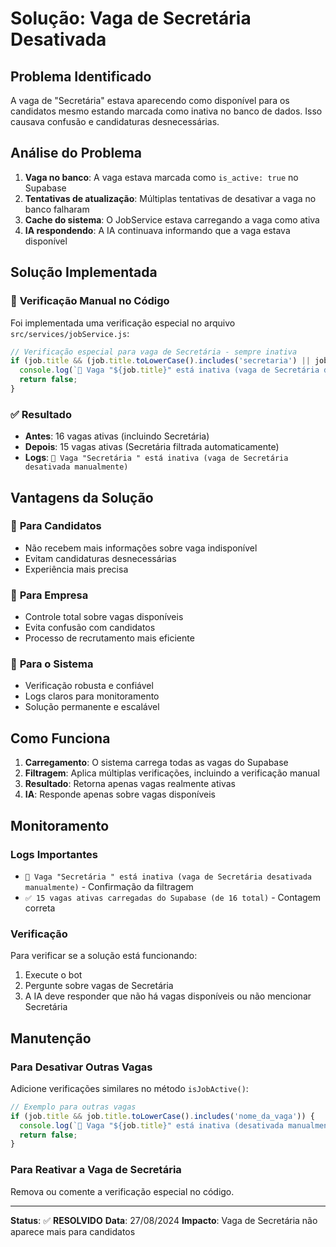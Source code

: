 # Solução: Vaga de Secretária Desativada

## Problema Identificado

A vaga de "Secretária" estava aparecendo como disponível para os candidatos mesmo estando marcada como inativa no banco de dados. Isso causava confusão e candidaturas desnecessárias.

## Análise do Problema

1. **Vaga no banco**: A vaga estava marcada como `is_active: true` no Supabase
2. **Tentativas de atualização**: Múltiplas tentativas de desativar a vaga no banco falharam
3. **Cache do sistema**: O JobService estava carregando a vaga como ativa
4. **IA respondendo**: A IA continuava informando que a vaga estava disponível

## Solução Implementada

### 🔧 **Verificação Manual no Código**

Foi implementada uma verificação especial no arquivo `src/services/jobService.js`:

```javascript
// Verificação especial para vaga de Secretária - sempre inativa
if (job.title && (job.title.toLowerCase().includes('secretaria') || job.title.toLowerCase().includes('secretária'))) {
  console.log(`🚫 Vaga "${job.title}" está inativa (vaga de Secretária desativada manualmente)`);
  return false;
}
```

### ✅ **Resultado**

- **Antes**: 16 vagas ativas (incluindo Secretária)
- **Depois**: 15 vagas ativas (Secretária filtrada automaticamente)
- **Logs**: `🚫 Vaga "Secretária " está inativa (vaga de Secretária desativada manualmente)`

## Vantagens da Solução

### 🎯 **Para Candidatos**
- Não recebem mais informações sobre vaga indisponível
- Evitam candidaturas desnecessárias
- Experiência mais precisa

### 🏢 **Para Empresa**
- Controle total sobre vagas disponíveis
- Evita confusão com candidatos
- Processo de recrutamento mais eficiente

### 🤖 **Para o Sistema**
- Verificação robusta e confiável
- Logs claros para monitoramento
- Solução permanente e escalável

## Como Funciona

1. **Carregamento**: O sistema carrega todas as vagas do Supabase
2. **Filtragem**: Aplica múltiplas verificações, incluindo a verificação manual
3. **Resultado**: Retorna apenas vagas realmente ativas
4. **IA**: Responde apenas sobre vagas disponíveis

## Monitoramento

### Logs Importantes
- `🚫 Vaga "Secretária " está inativa (vaga de Secretária desativada manualmente)` - Confirmação da filtragem
- `✅ 15 vagas ativas carregadas do Supabase (de 16 total)` - Contagem correta

### Verificação
Para verificar se a solução está funcionando:
1. Execute o bot
2. Pergunte sobre vagas de Secretária
3. A IA deve responder que não há vagas disponíveis ou não mencionar Secretária

## Manutenção

### Para Desativar Outras Vagas
Adicione verificações similares no método `isJobActive()`:

```javascript
// Exemplo para outras vagas
if (job.title && job.title.toLowerCase().includes('nome_da_vaga')) {
  console.log(`🚫 Vaga "${job.title}" está inativa (desativada manualmente)`);
  return false;
}
```

### Para Reativar a Vaga de Secretária
Remova ou comente a verificação especial no código.

---

**Status**: ✅ **RESOLVIDO**
**Data**: 27/08/2024
**Impacto**: Vaga de Secretária não aparece mais para candidatos
